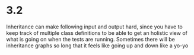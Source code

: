 # 3.2

Inheritance can make following input and output hard, since you have to keep track of multiple class definitions to be able to get an holistic view of what is going on when the tests are running. Sometimes there will be inheritance graphs so long that it feels like going up and down like a yo-yo
